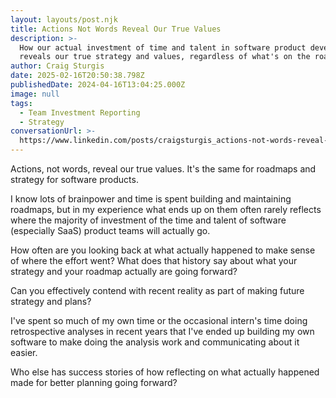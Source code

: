 ```yaml
---
layout: layouts/post.njk
title: Actions Not Words Reveal Our True Values
description: >-
  How our actual investment of time and talent in software product development
  reveals our true strategy and values, regardless of what's on the roadmap.
author: Craig Sturgis
date: 2025-02-16T20:50:38.798Z
publishedDate: 2024-04-16T13:04:25.000Z
image: null
tags:
  - Team Investment Reporting
  - Strategy
conversationUrl: >-
  https://www.linkedin.com/posts/craigsturgis_actions-not-words-reveal-our-true-values-activity-7186046790020796417-WnJ1/
---
```


Actions, not words, reveal our true values. It's the same for roadmaps and strategy for software products.

I know lots of brainpower and time is spent building and maintaining roadmaps, but in my experience what ends up on them often rarely reflects where the majority of investment of the time and talent of software (especially SaaS) product teams will actually go.

How often are you looking back at what actually happened to make sense of where the effort went? What does that history say about what your strategy and your roadmap actually are going forward?

Can you effectively contend with recent reality as part of making future strategy and plans?

I've spent so much of my own time or the occasional intern's time doing retrospective analyses in recent years that I've ended up building my own software to make doing the analysis work and communicating about it easier.

Who else has success stories of how reflecting on what actually happened made for better planning going forward?
